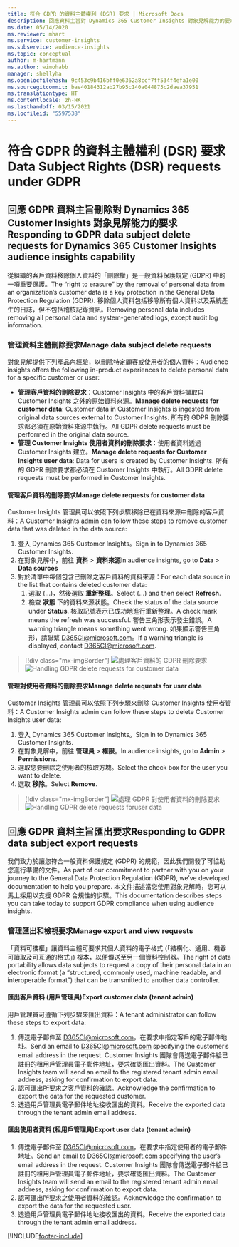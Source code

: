 ```yaml
---
title: 符合 GDPR 的資料主體權利 (DSR) 要求 | Microsoft Docs
description: 回應資料主旨對 Dynamics 365 Customer Insights 對象見解能力的要求。
ms.date: 05/14/2020
ms.reviewer: mhart
ms.service: customer-insights
ms.subservice: audience-insights
ms.topic: conceptual
author: m-hartmann
ms.author: wimohabb
manager: shellyha
ms.openlocfilehash: 9c453c9b416bff0e6362a8ccf7ff534f4efa1e00
ms.sourcegitcommit: bae40184312ab27b95c140a044875c2daea37951
ms.translationtype: HT
ms.contentlocale: zh-HK
ms.lasthandoff: 03/15/2021
ms.locfileid: "5597538"
---
```

# <a name="data-subject-rights-dsr-requests-under-gdpr"></a><span data-ttu-id="f6783-103">符合 GDPR 的資料主體權利 (DSR) 要求</span><span class="sxs-lookup"><span data-stu-id="f6783-103">Data Subject Rights (DSR) requests under GDPR</span></span>

## <a name="responding-to-gdpr-data-subject-delete-requests-for-dynamics-365-customer-insights-audience-insights-capability"></a><span data-ttu-id="f6783-104">回應 GDPR 資料主旨刪除對 Dynamics 365 Customer Insights 對象見解能力的要求</span><span class="sxs-lookup"><span data-stu-id="f6783-104">Responding to GDPR data subject delete requests for Dynamics 365 Customer Insights audience insights capability</span></span>

<span data-ttu-id="f6783-105">從組織的客戶資料移除個人資料的「刪除權」是一般資料保護規定 (GDPR) 中的一項重要保護。</span><span class="sxs-lookup"><span data-stu-id="f6783-105">The “right to erasure” by the removal of personal data from an organization’s customer data is a key protection in the General Data Protection Regulation (GDPR).</span></span> <span data-ttu-id="f6783-106">移除個人資料包括移除所有個人資料以及系統產生的日誌，但不包括稽核記錄資訊。</span><span class="sxs-lookup"><span data-stu-id="f6783-106">Removing personal data includes removing all personal data and system-generated logs, except audit log information.</span></span>

### <a name="manage-data-subject-delete-requests"></a><span data-ttu-id="f6783-107">管理資料主體刪除要求</span><span class="sxs-lookup"><span data-stu-id="f6783-107">Manage data subject delete requests</span></span>

<span data-ttu-id="f6783-108">對象見解提供下列產品內經驗，以刪除特定顧客或使用者的個人資料：</span><span class="sxs-lookup"><span data-stu-id="f6783-108">Audience insights offers the following in-product experiences to delete personal data for a specific customer or user:</span></span>

- <span data-ttu-id="f6783-109">**管理客戶資料的刪除要求**：Customer Insights 中的客戶資料擷取自 Customer Insights 之外的原始資料來源。</span><span class="sxs-lookup"><span data-stu-id="f6783-109">**Manage delete requests for customer data**: Customer data in Customer Insights is ingested from original data sources external to Customer Insights.</span></span> <span data-ttu-id="f6783-110">所有的 GDPR 刪除要求都必須在原始資料來源中執行。</span><span class="sxs-lookup"><span data-stu-id="f6783-110">All GDPR delete requests must be performed in the original data source.</span></span>
- <span data-ttu-id="f6783-111">**管理 Customer Insights 使用者資料的刪除要求**：使用者資料透過 Customer Insights 建立。</span><span class="sxs-lookup"><span data-stu-id="f6783-111">**Manage delete requests for Customer Insights user data**: Data for users is created by Customer Insights.</span></span> <span data-ttu-id="f6783-112">所有的 GDPR 刪除要求都必須在 Customer Insights 中執行。</span><span class="sxs-lookup"><span data-stu-id="f6783-112">All GDPR delete requests must be performed in Customer Insights.</span></span>

#### <a name="manage-delete-requests-for-customer-data"></a><span data-ttu-id="f6783-113">管理客戶資料的刪除要求</span><span class="sxs-lookup"><span data-stu-id="f6783-113">Manage delete requests for customer data</span></span>

<span data-ttu-id="f6783-114">Customer Insights 管理員可以依照下列步驟移除已在資料來源中刪除的客戶資料：</span><span class="sxs-lookup"><span data-stu-id="f6783-114">A Customer Insights admin can follow these steps to remove customer data that was deleted in the data source:</span></span>

1. <span data-ttu-id="f6783-115">登入 Dynamics 365 Customer Insights。</span><span class="sxs-lookup"><span data-stu-id="f6783-115">Sign in to Dynamics 365 Customer Insights.</span></span>
2. <span data-ttu-id="f6783-116">在對象見解中，前往 **資料** > **資料來源**</span><span class="sxs-lookup"><span data-stu-id="f6783-116">In audience insights, go to **Data** > **Data sources**</span></span>
3. <span data-ttu-id="f6783-117">對於清單中每個包含已刪除之客戶資料的資料來源：</span><span class="sxs-lookup"><span data-stu-id="f6783-117">For each data source in the list that contains deleted customer data:</span></span>
   1. <span data-ttu-id="f6783-118">選取 (...)，然後選取 **重新整理**。</span><span class="sxs-lookup"><span data-stu-id="f6783-118">Select (...) and then select **Refresh**.</span></span>
   2. <span data-ttu-id="f6783-119">檢查 **狀態** 下的資料來源狀態。</span><span class="sxs-lookup"><span data-stu-id="f6783-119">Check the status of the data source under **Status**.</span></span> <span data-ttu-id="f6783-120">核取記號表示已成功地進行重新整理。</span><span class="sxs-lookup"><span data-stu-id="f6783-120">A check mark means the refresh was successful.</span></span> <span data-ttu-id="f6783-121">警告三角形表示發生錯誤。</span><span class="sxs-lookup"><span data-stu-id="f6783-121">A warning triangle means something went wrong.</span></span> <span data-ttu-id="f6783-122">如果顯示警告三角形，請聯繫 D365CI@microsoft.com。</span><span class="sxs-lookup"><span data-stu-id="f6783-122">If a warning triangle is displayed, contact D365CI@microsoft.com.</span></span>

> [!div class="mx-imgBorder"]
> <span data-ttu-id="f6783-123">![處理客戶資料的 GDPR 刪除要求](media/gdpr-data-sources.png "處理客戶資料的 GDPR 刪除要求")</span><span class="sxs-lookup"><span data-stu-id="f6783-123">![Handling GDPR delete requests for customer data](media/gdpr-data-sources.png "Handling GDPR delete requests for customer data")</span></span>

#### <a name="manage-delete-requests-for-user-data"></a><span data-ttu-id="f6783-124">管理對使用者資料的刪除要求</span><span class="sxs-lookup"><span data-stu-id="f6783-124">Manage delete requests for user data</span></span>

<span data-ttu-id="f6783-125">Customer Insights 管理員可以依照下列步驟來刪除 Customer Insights 使用者資料：</span><span class="sxs-lookup"><span data-stu-id="f6783-125">A Customer Insights admin can follow these steps to delete Customer Insights user data:</span></span>

1. <span data-ttu-id="f6783-126">登入 Dynamics 365 Customer Insights。</span><span class="sxs-lookup"><span data-stu-id="f6783-126">Sign in to Dynamics 365 Customer Insights.</span></span>
2. <span data-ttu-id="f6783-127">在對象見解中，前往 **管理員** > **權限**。</span><span class="sxs-lookup"><span data-stu-id="f6783-127">In audience insights, go to **Admin** > **Permissions**.</span></span>
3. <span data-ttu-id="f6783-128">選取您要刪除之使用者的核取方塊。</span><span class="sxs-lookup"><span data-stu-id="f6783-128">Select the check box for the user you want to delete.</span></span>
4. <span data-ttu-id="f6783-129">選取 **移除**。</span><span class="sxs-lookup"><span data-stu-id="f6783-129">Select **Remove**.</span></span>

> [!div class="mx-imgBorder"]
> <span data-ttu-id="f6783-130">![處理 GDPR 對使用者資料的刪除要求](media/gdpr-permissions.png "處理 GDPR 對使用者資料的刪除要求")</span><span class="sxs-lookup"><span data-stu-id="f6783-130">![Handling GDPR delete requests foruser data](media/gdpr-permissions.png "Handling GDPR delete requests for user data")</span></span>

## <a name="responding-to-gdpr-data-subject-export-requests"></a><span data-ttu-id="f6783-131">回應 GDPR 資料主旨匯出要求</span><span class="sxs-lookup"><span data-stu-id="f6783-131">Responding to GDPR data subject export requests</span></span>

<span data-ttu-id="f6783-132">我們致力於讓您符合一般資料保護規定 (GDPR) 的規範，因此我們開發了可協助您進行準備的文件。</span><span class="sxs-lookup"><span data-stu-id="f6783-132">As part of our commitment to partner with you on your journey to the General Data Protection Regulation (GDPR), we’ve developed documentation to help you prepare.</span></span> <span data-ttu-id="f6783-133">本文件描述當您使用對象見解時，您可以馬上採用以支援 GDPR 合規性的步驟。</span><span class="sxs-lookup"><span data-stu-id="f6783-133">This documentation describes steps you can take today to support GDPR compliance when using audience insights.</span></span>

### <a name="manage-export-and-view-requests"></a><span data-ttu-id="f6783-134">管理匯出和檢視要求</span><span class="sxs-lookup"><span data-stu-id="f6783-134">Manage export and view requests</span></span>

<span data-ttu-id="f6783-135">「資料可攜權」讓資料主體可要求其個人資料的電子格式 (「結構化、通用、機器可讀取及可互通的格式」) 複本，以便傳送至另一個資料控制器。</span><span class="sxs-lookup"><span data-stu-id="f6783-135">The right of data portability allows data subjects to request a copy of their personal data in an electronic format (a “structured, commonly used, machine readable, and interoperable format”) that can be transmitted to another data controller.</span></span>

#### <a name="export-customer-data-tenant-admin"></a><span data-ttu-id="f6783-136">匯出客戶資料 (用戶管理員)</span><span class="sxs-lookup"><span data-stu-id="f6783-136">Export customer data (tenant admin)</span></span>

<span data-ttu-id="f6783-137">用戶管理員可遵循下列步驟來匯出資料：</span><span class="sxs-lookup"><span data-stu-id="f6783-137">A tenant administrator can follow these steps to export data:</span></span>

1. <span data-ttu-id="f6783-138">傳送電子郵件至 D365CI@microsoft.com，在要求中指定客戶的電子郵件地址。</span><span class="sxs-lookup"><span data-stu-id="f6783-138">Send an email to D365CI@microsoft.com specifying the customer’s email address in the request.</span></span> <span data-ttu-id="f6783-139">Customer Insights 團隊會傳送電子郵件給已註冊的租用戶管理員電子郵件地址，要求確認匯出資料。</span><span class="sxs-lookup"><span data-stu-id="f6783-139">The Customer Insights team will send an email to the registered tenant admin email address, asking for confirmation to export data.</span></span>
2. <span data-ttu-id="f6783-140">認可匯出所要求之客戶資料的確認。</span><span class="sxs-lookup"><span data-stu-id="f6783-140">Acknowledge the confirmation to export the data for the requested customer.</span></span>
3. <span data-ttu-id="f6783-141">透過用戶管理員電子郵件地址接收匯出的資料。</span><span class="sxs-lookup"><span data-stu-id="f6783-141">Receive the exported data through the tenant admin email address.</span></span>

#### <a name="export-user-data-tenant-admin"></a><span data-ttu-id="f6783-142">匯出使用者資料 (租用戶管理員)</span><span class="sxs-lookup"><span data-stu-id="f6783-142">Export user data (tenant admin)</span></span>

1. <span data-ttu-id="f6783-143">傳送電子郵件至 D365CI@microsoft.com，在要求中指定使用者的電子郵件地址。</span><span class="sxs-lookup"><span data-stu-id="f6783-143">Send an email to D365CI@microsoft.com specifying the user’s email address in the request.</span></span> <span data-ttu-id="f6783-144">Customer Insights 團隊會傳送電子郵件給已註冊的租用戶管理員電子郵件地址，要求確認匯出資料。</span><span class="sxs-lookup"><span data-stu-id="f6783-144">The Customer Insights team will send an email to the registered tenant admin email address, asking for confirmation to export data.</span></span>
2. <span data-ttu-id="f6783-145">認可匯出所要求之使用者資料的確認。</span><span class="sxs-lookup"><span data-stu-id="f6783-145">Acknowledge the confirmation to export the data for the requested user.</span></span>
3. <span data-ttu-id="f6783-146">透過用戶管理員電子郵件地址接收匯出的資料。</span><span class="sxs-lookup"><span data-stu-id="f6783-146">Receive the exported data through the tenant admin email address.</span></span>


[!INCLUDE[footer-include](../includes/footer-banner.md)]